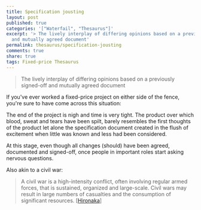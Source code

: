 ```yaml
---
title: Specification jousting
layout: post
published: true
categories: '["Waterfail", "Thesaurus"]'
excerpt: '> The lively interplay of differing opinions based on a previously signed-off
  and mutually agreed document'
permalink: thesaurus/specification-jousting
comments: true
share: true
tags: Fixed-price Thesaurus
---
```

> The lively interplay of differing opinions based on a previously signed-off and mutually agreed document

If you've ever worked a fixed-price project on either side of the fence, you're sure to have come across this situation:

The end of the project is nigh and time is very tight. The product over which blood, sweat and tears have been spilt, barely resembles the first thoughts of the product let alone the specification document created in the flush of excitement when little was known and less had been considered.  

At this stage, even though all changes (should) have been agreed, documented and signed-off, once people in important roles start asking nervous questions.

Also akin to a civil war:

> A civil war is a high-intensity conflict, often involving regular armed forces, that is sustained, organized and large-scale. Civil wars may result in large numbers of casualties and the consumption of significant resources. [[Hironaka](http://en.wikipedia.org/wiki/Civil_war#cite_note-hironaka3-3)]